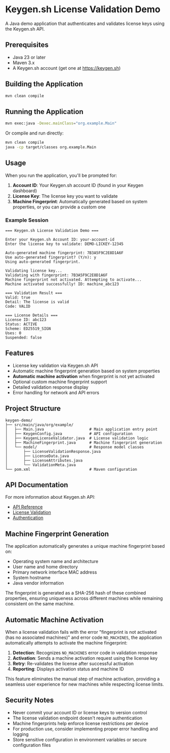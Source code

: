 # Keygen.sh License Validation Demo

A Java demo application that authenticates and validates license keys using the Keygen.sh API.

## Prerequisites

- Java 23 or later
- Maven 3.x
- A Keygen.sh account (get one at https://keygen.sh)

## Building the Application

```bash
mvn clean compile
```

## Running the Application

```bash
mvn exec:java -Dexec.mainClass="org.example.Main"
```

Or compile and run directly:

```bash
mvn clean compile
java -cp target/classes org.example.Main
```

## Usage

When you run the application, you'll be prompted for:

1. **Account ID**: Your Keygen.sh account ID (found in your Keygen dashboard)
2. **License Key**: The license key you want to validate
3. **Machine Fingerprint**: Automatically generated based on system properties, or you can provide a custom one

### Example Session

```
=== Keygen.sh License Validation Demo ===

Enter your Keygen.sh Account ID: your-account-id
Enter the license key to validate: DEMO-LICKEY-12345

Auto-generated machine fingerprint: 7B3A5F9C2E8D1A6F
Use auto-generated fingerprint? (Y/n): y
Using auto-generated fingerprint.

Validating license key...
Validating with fingerprint: 7B3A5F9C2E8D1A6F
Machine fingerprint not activated. Attempting to activate...
Machine activated successfully! ID: machine_abc123

=== Validation Result ===
Valid: true
Detail: The license is valid
Code: VALID

=== License Details ===
License ID: abc123
Status: ACTIVE
Scheme: ED25519_SIGN
Uses: 0
Suspended: false
```

## Features

- License key validation via Keygen.sh API
- Automatic machine fingerprint generation based on system properties
- **Automatic machine activation** when fingerprint is not yet activated
- Optional custom machine fingerprint support
- Detailed validation response display
- Error handling for network and API errors

## Project Structure

```
keygen-demo/
├── src/main/java/org/example/
│   ├── Main.java                    # Main application entry point
│   ├── KeygenConfig.java            # API configuration
│   ├── KeygenLicenseValidator.java  # License validation logic
│   ├── MachineFingerprint.java      # Machine fingerprint generation
│   └── model/                       # Response model classes
│       ├── LicenseValidationResponse.java
│       ├── LicenseData.java
│       ├── LicenseAttributes.java
│       └── ValidationMeta.java
└── pom.xml                          # Maven configuration
```

## API Documentation

For more information about Keygen.sh API:
- [API Reference](https://keygen.sh/docs/api/)
- [License Validation](https://keygen.sh/docs/api/licenses/)
- [Authentication](https://keygen.sh/docs/api/authentication/)

## Machine Fingerprint Generation

The application automatically generates a unique machine fingerprint based on:
- Operating system name and architecture
- User name and home directory
- Primary network interface MAC address
- System hostname
- Java vendor information

The fingerprint is generated as a SHA-256 hash of these combined properties, ensuring uniqueness across different machines while remaining consistent on the same machine.

## Automatic Machine Activation

When a license validation fails with the error "fingerprint is not activated (has no associated machines)" and error code `NO_MACHINES`, the application automatically attempts to activate the machine fingerprint:

1. **Detection**: Recognizes `NO_MACHINES` error code in validation response
2. **Activation**: Sends a machine activation request using the license key
3. **Retry**: Re-validates the license after successful activation
4. **Reporting**: Displays activation status and machine ID

This feature eliminates the manual step of machine activation, providing a seamless user experience for new machines while respecting license limits.

## Security Notes

- Never commit your account ID or license keys to version control
- The license validation endpoint doesn't require authentication
- Machine fingerprints help enforce license restrictions per device
- For production use, consider implementing proper error handling and logging
- Store sensitive configuration in environment variables or secure configuration files